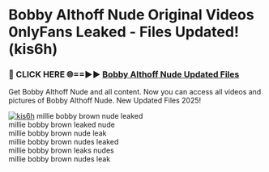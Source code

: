# Bobby Althoff Nude Original Videos 0nlyFans Leaked - Files Updated! (kis6h)

<h3>🔴 CLICK HERE 🌐==►► <a href="https://tinyurl.com/5h6xmrr3" rel="nofollow">Bobby Althoff Nude Updated Files</a></h3>

Get Bobby Althoff Nude and all content. Now you can access all videos and pictures of Bobby Althoff Nude. New Updated Files 2025!

[![kis6h](https://i.imgur.com/KVD873Z.gif)](https://tinyurl.com/5h6xmrr3)
millie bobby brown nude leaked<br>
millie bobby brown leaked nude<br>
millie bobby brown nude leak<br>
millie bobby brown nudes leaked<br>
millie bobby brown leaks nudes<br>
millie bobby brown nudes leak